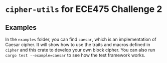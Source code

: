 # `cipher-utils` for ECE475 Challenge 2

## Examples

In the `examples` folder, you can find `caesar`, which is an implementation of Caesar cipher. It will show how to use the traits and macros defined in `cipher` and this crate to develop your own block cipher. You can also run `cargo test --example=caesar` to see how the test framework works.

